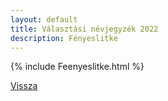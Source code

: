 ```yaml
---
layout: default
title: Választási névjegyzék 2022
description: Fényeslitke
---
```


{% include Feenyeslitke.html %}

[Vissza](./)